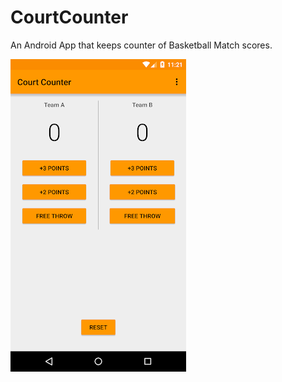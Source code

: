 # CourtCounter
An Android App that keeps counter of Basketball Match scores.

![alt text](https://github.com/sohamtupe55/CourtCounter/blob/master/app/src/main/res/drawable/court_counter.png)
